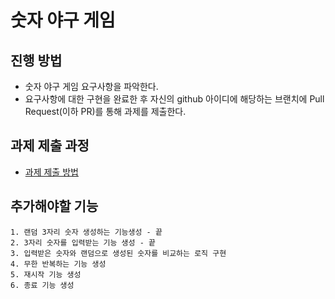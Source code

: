 # 숫자 야구 게임
## 진행 방법
* 숫자 야구 게임 요구사항을 파악한다.
* 요구사항에 대한 구현을 완료한 후 자신의 github 아이디에 해당하는 브랜치에 Pull Request(이하 PR)를 통해 과제를 제출한다.

## 과제 제출 과정
* [과제 제출 방법](https://github.com/next-step/nextstep-docs/tree/master/precourse)

## 추가해야할 기능
    1. 랜덤 3자리 숫자 생성하는 기능생성 - 끝
    2. 3자리 숫자를 입력받는 기능 생성 - 끝
    3. 입력받은 숫자와 랜덤으로 생성된 숫자를 비교하는 로직 구현
    4. 무한 반복하는 기능 생성
    5. 재시작 기능 생성
    6. 종료 기능 생성
    
    
